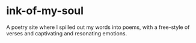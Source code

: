 # ink-of-my-soul
A poetry site where I spilled out my words into poems, with a free-style of verses and captivating and resonating emotions. 
